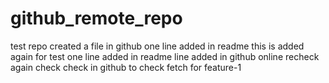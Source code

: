 # github_remote_repo
test repo
created a file in github
one line added in readme
this is added again for test
one line added in readme
line added in github online
recheck
again check
check in github
to check fetch
for feature-1